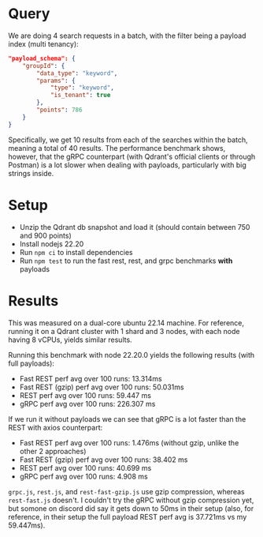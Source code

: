 # Query
We are doing 4 search requests in a batch, with the filter being a payload index (multi tenancy):
```json
"payload_schema": {
    "groupId": {
        "data_type": "keyword",
        "params": {
            "type": "keyword", 
            "is_tenant": true
        },
        "points": 786
    }
}
```

Specifically, we get 10 results from each of the searches within the batch, meaning a total of 40 results. The performance benchmark shows, however, that the gRPC counterpart (with Qdrant's official clients or through Postman) is a lot slower when dealing with payloads, particularly with big strings inside.

# Setup

- Unzip the Qdrant db snapshot and load it (should contain between 750 and 900 points) 
- Install nodejs 22.20
- Run ```npm ci``` to install dependencies
- Run ```npm test``` to run the fast rest, rest, and grpc benchmarks __with__ payloads

# Results
This was measured on a dual-core ubuntu 22.14 machine. For reference, running it on a Qdrant cluster with 1 shard and 3 nodes, with each node having 8 vCPUs, yields similar results.

Running this benchmark with node 22.20.0 yields the following results (with full payloads):
- Fast REST perf avg over 100 runs: 13.314ms
- Fast REST (gzip) perf avg over 100 runs: 50.031ms
- REST perf avg over 100 runs: 59.447 ms
- gRPC perf avg over 100 runs: 226.307 ms

If we run it without payloads we can see that gRPC is a lot faster than the REST with axios counterpart:
- Fast REST perf avg over 100 runs: 1.476ms (without gzip, unlike the other 2 approaches)
- Fast REST (gzip) perf avg over 100 runs: 38.402 ms
- REST perf avg over 100 runs: 40.699 ms
- gRPC perf avg over 100 runs: 4.908 ms

```grpc.js```, ```rest.js```, and ```rest-fast-gzip.js``` use gzip compression, whereas ```rest-fast.js``` doesn't. I couldn't try the gRPC without gzip compression yet, but somone on discord did say it gets down to 50ms in their setup (also, for reference, in their setup the full payload REST perf avg is 37.721ms vs my 59.447ms).
